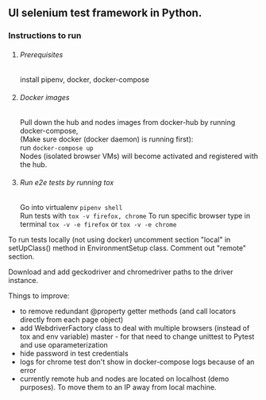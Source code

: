 ## UI selenium test framework in Python.

### Instructions to run

1. ###### Prerequisites
    
    install pipenv, docker, docker-compose

2. ###### Docker images
    Pull down the hub and nodes images from docker-hub by running docker-compose,  
    (Make sure docker (docker daemon) is running first):  
    run `docker-compose up`  
    Nodes (isolated browser VMs) will become activated and registered with the hub.

3. ###### Run e2e tests by running tox
    
    Go into virtualenv `pipenv shell`    
    Run tests with `tox -v firefox, chrome`
    To run specific browser type in terminal `tox -v -e firefox` or `tox -v -e chrome`
    
To run tests locally (not using docker) uncomment section "local" in setUpClass() 
method in EnvironmentSetup class. Comment out "remote" section.

Download and add geckodriver and chromedriver paths to the driver instance. 


Things to improve:
- to remove redundant @property getter methods (and call locators directly from each page object)
- add WebdriverFactory class to deal with multiple browsers (instead of tox and env variable)
 master - for that need to change unittest to Pytest and use oparameterization
- hide password in test credentials
- logs for chrome test don't show in docker-compose logs because of an error
- currently remote hub and nodes are located on localhost (demo purposes). 
To move them to an IP away from local machine. 

